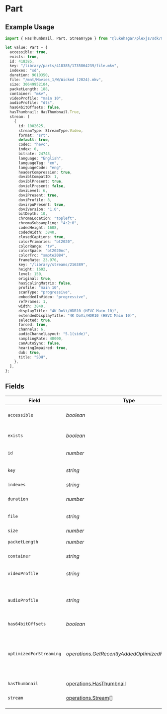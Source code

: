 # Part

## Example Usage

```typescript
import { HasThumbnail, Part, StreamType } from "@lukehagar/plexjs/sdk/models/operations";

let value: Part = {
  accessible: true,
  exists: true,
  id: 418385,
  key: "/library/parts/418385/1735864239/file.mkv",
  indexes: "sd",
  duration: 9610350,
  file: "/mnt/Movies_1/W/Wicked (2024).mkv",
  size: 30649952104,
  packetLength: 188,
  container: "mkv",
  videoProfile: "main 10",
  audioProfile: "dts",
  has64bitOffsets: false,
  hasThumbnail: HasThumbnail.True,
  stream: [
    {
      id: 1002625,
      streamType: StreamType.Video,
      format: "srt",
      default: true,
      codec: "hevc",
      index: 0,
      bitrate: 24743,
      language: "English",
      languageTag: "en",
      languageCode: "eng",
      headerCompression: true,
      doviblCompatID: 1,
      doviblPresent: true,
      dovielPresent: false,
      doviLevel: 6,
      doviPresent: true,
      doviProfile: 8,
      dovirpuPresent: true,
      doviVersion: "1.0",
      bitDepth: 10,
      chromaLocation: "topleft",
      chromaSubsampling: "4:2:0",
      codedHeight: 1608,
      codedWidth: 3840,
      closedCaptions: true,
      colorPrimaries: "bt2020",
      colorRange: "tv",
      colorSpace: "bt2020nc",
      colorTrc: "smpte2084",
      frameRate: 23.976,
      key: "/library/streams/216389",
      height: 1602,
      level: 150,
      original: true,
      hasScalingMatrix: false,
      profile: "main 10",
      scanType: "progressive",
      embeddedInVideo: "progressive",
      refFrames: 1,
      width: 3840,
      displayTitle: "4K DoVi/HDR10 (HEVC Main 10)",
      extendedDisplayTitle: "4K DoVi/HDR10 (HEVC Main 10)",
      selected: true,
      forced: true,
      channels: 6,
      audioChannelLayout: "5.1(side)",
      samplingRate: 48000,
      canAutoSync: false,
      hearingImpaired: true,
      dub: true,
      title: "SDH",
    },
  ],
};
```

## Fields

| Field                                                                              | Type                                                                               | Required                                                                           | Description                                                                        | Example                                                                            |
| ---------------------------------------------------------------------------------- | ---------------------------------------------------------------------------------- | ---------------------------------------------------------------------------------- | ---------------------------------------------------------------------------------- | ---------------------------------------------------------------------------------- |
| `accessible`                                                                       | *boolean*                                                                          | :heavy_minus_sign:                                                                 | Indicates if the part is accessible.                                               | true                                                                               |
| `exists`                                                                           | *boolean*                                                                          | :heavy_minus_sign:                                                                 | Indicates if the part exists.                                                      | true                                                                               |
| `id`                                                                               | *number*                                                                           | :heavy_check_mark:                                                                 | Unique part identifier.                                                            | 418385                                                                             |
| `key`                                                                              | *string*                                                                           | :heavy_check_mark:                                                                 | Key to access this part.                                                           | /library/parts/418385/1735864239/file.mkv                                          |
| `indexes`                                                                          | *string*                                                                           | :heavy_minus_sign:                                                                 | N/A                                                                                | sd                                                                                 |
| `duration`                                                                         | *number*                                                                           | :heavy_minus_sign:                                                                 | Duration of the part in milliseconds.                                              | 9610350                                                                            |
| `file`                                                                             | *string*                                                                           | :heavy_check_mark:                                                                 | File path for the part.                                                            | /mnt/Movies_1/W/Wicked (2024).mkv                                                  |
| `size`                                                                             | *number*                                                                           | :heavy_check_mark:                                                                 | File size in bytes.                                                                | 30649952104                                                                        |
| `packetLength`                                                                     | *number*                                                                           | :heavy_minus_sign:                                                                 | N/A                                                                                | 188                                                                                |
| `container`                                                                        | *string*                                                                           | :heavy_minus_sign:                                                                 | Container format of the part.                                                      | mkv                                                                                |
| `videoProfile`                                                                     | *string*                                                                           | :heavy_minus_sign:                                                                 | Video profile for the part.                                                        | main 10                                                                            |
| `audioProfile`                                                                     | *string*                                                                           | :heavy_minus_sign:                                                                 | The audio profile used for the media (e.g., DTS, Dolby Digital, etc.).             | dts                                                                                |
| `has64bitOffsets`                                                                  | *boolean*                                                                          | :heavy_minus_sign:                                                                 | N/A                                                                                | false                                                                              |
| `optimizedForStreaming`                                                            | *operations.GetRecentlyAddedOptimizedForStreaming*                                 | :heavy_minus_sign:                                                                 | Has this media been optimized for streaming. NOTE: This can be 0, 1, false or true |                                                                                    |
| `hasThumbnail`                                                                     | [operations.HasThumbnail](../../../sdk/models/operations/hasthumbnail.md)          | :heavy_minus_sign:                                                                 | N/A                                                                                | 1                                                                                  |
| `stream`                                                                           | [operations.Stream](../../../sdk/models/operations/stream.md)[]                    | :heavy_minus_sign:                                                                 | An array of streams for this part.                                                 |                                                                                    |